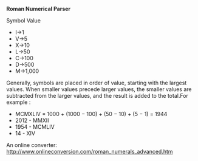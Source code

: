 **Roman Numerical Parser**

 Symbol	Value
 - I->1
 - V->5
 - X->10
 - L->50
 - C->100
 - D->500
 - M->1,000

 Generally, symbols are placed in order of value, starting with the largest values.
 When smaller values precede larger values, the smaller values are subtracted from the larger values,
 and the result is added to the total.For example :
 - MCMXLIV = 1000 + (1000 − 100) + (50 − 10) + (5 − 1) = 1944
 - 2012 - MMXII
 - 1954 - MCMLIV
 - 14 - XIV

 An online converter: http://www.onlineconversion.com/roman_numerals_advanced.htm

